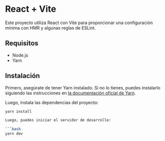 # React + Vite

Este proyecto utiliza React con Vite para proporcionar una configuración mínima con HMR y algunas reglas de ESLint.

## Requisitos

- Node.js
- Yarn

## Instalación

Primero, asegúrate de tener Yarn instalado. Si no lo tienes, puedes instalarlo siguiendo las instrucciones en [la documentación oficial de Yarn](https://classic.yarnpkg.com/en/docs/install).

Luego, instala las dependencias del proyecto:

```bash
yarn install

Luego, puedes iniciar el servidor de desarrollo:

```bash
yarn dev
